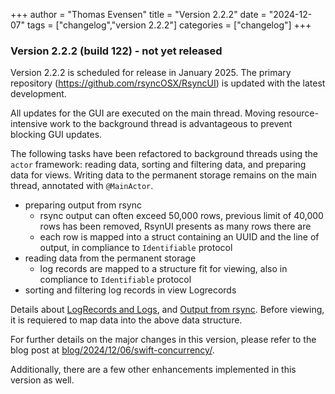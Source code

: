 +++
author = "Thomas Evensen"
title = "Version 2.2.2"
date = "2024-12-07"
tags = ["changelog","version 2.2.2"]
categories = ["changelog"]
+++

### Version 2.2.2 (build 122) - not yet released

Version 2.2.2 is scheduled for release in January 2025. The primary repository (https://github.com/rsyncOSX/RsyncUI)
is updated with the latest development.

All updates for the GUI are executed on the main thread. Moving resource-intensive work to the background thread
is advantageous to prevent blocking GUI updates.

The following tasks have been refactored to background threads using the `actor` framework: reading data, sorting and filtering data,
and preparing data for views. Writing data to the permanent storage remains on the main thread, annotated with `@MainActor`.

- preparing output from rsync
  - rsync output can often exceed 50,000 rows, previous limit of 40,000 rows has been removed, RsynUI presents as many rows there are
  - each row is mapped into a struct containing an UUID and the line of output, in compliance to `Identifiable` protocol
- reading data from the permanent storage
  - log records are mapped to a structure fit for viewing, also in compliance to `Identifiable` protocol
- sorting and filtering log records in view Logrecords

Details about [LogRecords and Logs](https://github.com/rsyncOSX/RsyncUI/blob/main/RsyncUI/Model/Storage/Basic/LogRecords.swift),
and [Output from rsync](https://github.com/rsyncOSX/RsyncUI/blob/main/RsyncUI/Model/Global/ObservableOutputfromrsync.swift).
Before viewing, it is requiered to map data into the above data structure.

For further details on the major changes in this version, please refer to the blog post at [blog/2024/12/06/swift-concurrency/](/blog/2024/12/06/swift-concurrency/).

Additionally, there are a few other enhancements implemented in this version as well.
